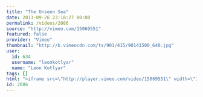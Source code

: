 ```yaml
---
title: "The Unseen Sea"
date: 2013-09-26 23:18:27 00:00
permalink: /videos/2086
source: "http://vimeo.com/15069551"
featured: false
provider: "Vimeo"
thumbnail: "http://b.vimeocdn.com/ts/901/415/90141500_640.jpg"
user:
  id: 634
  username: "leonkotlyar"
  name: "Leon Kotlyar"
tags: []
html: "<iframe src=\"http://player.vimeo.com/video/15069551\" width=\"1280\" height=\"720\" frameborder=\"0\" webkitallowfullscreen mozallowfullscreen allowfullscreen></iframe>"
id: 2086
---
```


